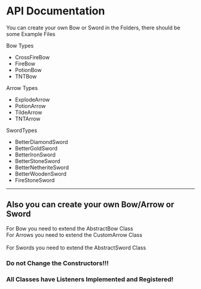 # API Documentation

You can create your own Bow or Sword in the Folders, there should be some Example Files

Bow Types
- CrossFireBow
- FireBow
- PotionBow
- TNTBow

Arrow Types
- ExplodeArrow
- PotionArrow
- TildeArrow
- TNTArrow

SwordTypes
- BetterDiamondSword
- BetterGoldSword
- BetterIronSword
- BetterStoneSword
- BetterNetheriteSword
- BetterWoodenSword
- FireStoneSword

---

## Also you can create your own Bow/Arrow or Sword

For Bow you need to extend the AbstractBow Class <br>
For Arrows you need to extend the CustomArrow Class
<br><br>
For Swords you need to extend the AbstractSword Class

### Do not Change the Constructors!!!

### All Classes have Listeners Implemented and Registered!
